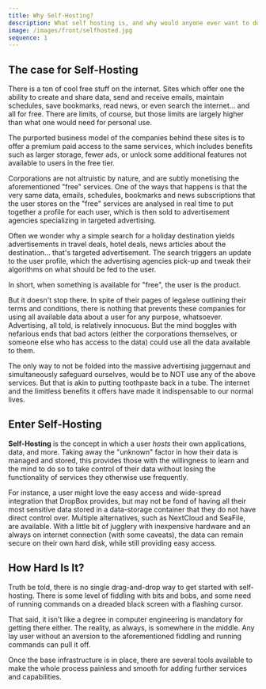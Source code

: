 ```yaml
---
title: Why Self-Hosting?
description: What self hosting is, and why would anyone ever want to do such a thing...
image: /images/front/selfhosted.jpg
sequence: 1
---
```


## The case for Self-Hosting

There is a ton of cool free stuff on the internet. Sites which offer one the
ability to create and share data, send and receive emails, maintain schedules,
save bookmarks, read news, or even search the internet... and all for free.
There are limits, of course, but those limits are largely higher than what one
would need for personal use.

The purported business model of the companies behind these sites is to offer a
premium paid access to the same services, which includes benefits such as
larger storage, fewer ads, or unlock some additional features not available to
users in the free tier. 

Corporations are not altruistic by nature, and are subtly monetising the
aforementioned "free" services. One of the ways that happens is that the very
same data, emails, schedules, bookmarks and news subscriptions that the user
stores on the "free" services are analysed in real time to put together a
profile for each user, which is then sold to advertisement agencies
specializing in targeted advertising.

Often we wonder why a simple search for a holiday destination yields
advertisements in travel deals, hotel deals, news articles about the
destination... that's targeted advertisement. The search triggers an update to
the user profile, which the advertising agencies pick-up and tweak their
algorithms on what should be fed to the user.

In short, when something is available for "free", the user is the product.

But it doesn't stop there. In spite of their pages of legalese outlining their
terms and conditions, there is nothing that prevents these companies for using
all available data about a user for any purpose, whatsoever. Advertising, all
told, is relatively innocuous. But the mind boggles with nefarious ends that
bad actors (either the corporations themselves, or someone else who has access
to the data) could use all the data available to them.

The only way to not be folded into the massive advertising juggernaut and
simultaneously safeguard ourselves, would be to NOT use any of the above
services. But that is akin to putting toothpaste back in a tube. The internet
and the limitless benefits it offers have made it indispensable to our normal
lives.

## Enter Self-Hosting

**Self-Hosting** is the concept in which a user _hosts_ their own applications,
data, and more. Taking away the "unknown" factor in how their data is managed
and stored, this provides those with the willingness to learn and the mind to
do so to take control of their data without losing the functionality of
services they otherwise use frequently.

For instance, a user might love the easy access and wide-spread integration
that DropBox provides, but may not be fond of having all their most sensitive
data stored in a data-storage container that they do not have direct control
over. Multiple alternatives, such as NextCloud and SeaFile, are available. With
a little bit of jugglery with inexpensive hardware and an always on internet
connection (with some caveats), the data can remain secure on their own hard
disk, while still providing easy access.

## How Hard Is It?

Truth be told, there is no single drag-and-drop way to get started with
self-hosting. There is some level of fiddling with bits and bobs, and some need
of running commands on a dreaded black screen with a flashing cursor. 

That said, it isn't like a degree in computer engineering is mandatory for
getting there either. The reality, as always, is somewhere in the middle. Any
lay user without an aversion to the aforementioned fiddling and running
commands can pull it off.

Once the base infrastructure is in place, there are several tools available to
make the whole process painless and smooth for adding further services and
capabilities.
